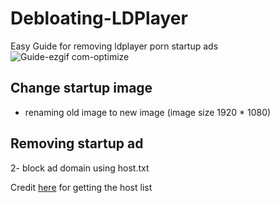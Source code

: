 # Debloating-LDPlayer	
Easy Guide for removing ldplayer porn startup ads
![Guide-ezgif com-optimize](https://github.com/user-attachments/assets/ea23ab14-6024-468d-a390-ebd5fa2fc57f)
## Change startup image
- renaming old image to new image (image size 1920 * 1080)
## Removing startup ad
2- block ad domain using host.txt

Credit [here](https://gist.github.com/TameemS/894cdb8adae1d6042a5f21c4e80bcd9e/) for getting the host list 




